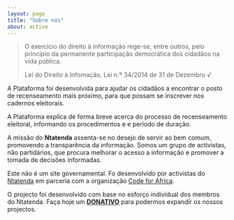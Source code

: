 ```yaml
---
layout: page
title: "Sobre nós"
about: active
---
```


> O exercício do direito à informação rege-se, entre outros, pelo princípio da permanente participação democrática dos cidadãos na vida pública.
> <footer>Lei do Direito à Infomação, Lei n.º 34/2014 de 31 de Dezembro <cite title="Source Title">√</cite></footer>

<p class="lead">A Plataforma foi desenvolvida para ajudar os cidadãos a encontrar o posto de recenseamento mais próximo, para que possam se inscrever nos cadernos eleitorais.</p>

A Plataforma explica de forma breve acerca do processo de recenseamento eleitoral, informando os procedimentos e e período de duração.

A missão do <b>Ntatenda</b> assenta-se no desejo de servir ao bem comum, promovendo a transparência da informação.
Somos um grupo de activistas, não partidários, que procura melhorar o acesso a informação e promover a tomada de decisões informadas.

Este não é um site governamental. Fo desenvolvido por activistas do <a href="http://ntatenda.com/" target="_blank">Ntatenda</a> em parceria com a organização <a href="http://www.codeforafrica.org" target="_blank">Code for Africa</a>.

O projecto foi desenvolvido com base no esforço individual dos membros do Ntatenda. Faça hoje um  <a href="http://eleicoes.ntatenda.com/doacoes/" target="_blank"><b>DONATIVO</b></a> para podermos expandir os nossos projectos.
